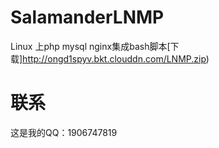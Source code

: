 # SalamanderLNMP
Linux 上php mysql nginx集成bash脚本[下载]http://ongd1spyv.bkt.clouddn.com/LNMP.zip)



# 联系
这是我的QQ：1906747819
